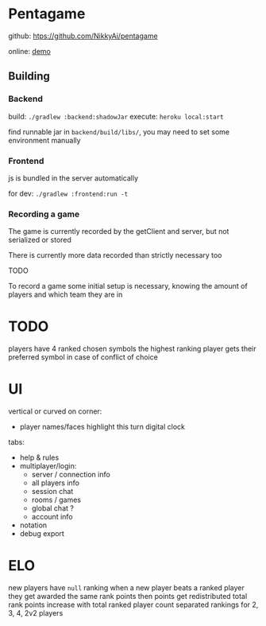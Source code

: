 # Pentagame

github: [htps://github.com/NikkyAi/pentagame](htps://github.com/NikkyAi/pentagame)

online: [demo](https://pentagame.herokuapp.com/)

## Building

### Backend

build: `./gradlew :backend:shadowJar`
execute: `heroku local:start`

find runnable jar in `backend/build/libs/`, 
  you may need to set some environment manually

### Frontend

js is bundled in the server automatically

for dev:
`./gradlew :frontend:run -t`

### Recording a game

The game is currently recorded by the getClient and server, but not serialized or stored

There is currently more data recorded than strictly necessary too

TODO

To record a game some initial setup is necessary, 
knowing the amount of players and which team they are in


# TODO

players have 4 ranked chosen symbols
the highest ranking player gets their preferred symbol in case of conflict of choice

# UI

vertical or curved on corner:
- player names/faces
    highlight this turn
    digital clock

tabs:
  - help & rules
  - multiplayer/login:
    - server / connection info
    - all players info
    - session chat
    - rooms / games
    - global chat ?
    - account info
  - notation
  - debug export


# ELO

new players have `null` ranking
when a new player beats a ranked player
  they get awarded the same rank points
  then points get redistributed
total rank points increase with total ranked player count
separated rankings for 2, 3, 4, 2v2 players